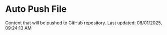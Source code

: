 # Auto Push File

Content that will be pushed to GitHub repository.
Last updated: 08/01/2025, 09:24:13 AM